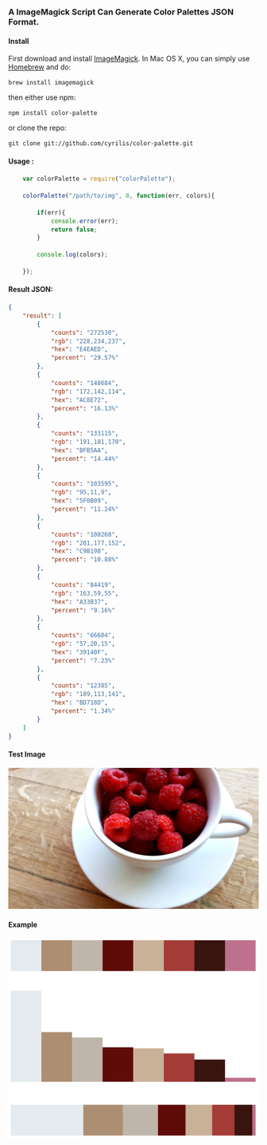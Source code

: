 ### A ImageMagick Script Can Generate Color Palettes JSON Format.

#### Install

First download and install  [ImageMagick](http://www.imagemagick.org/). In Mac OS X, you can simply use [Homebrew](http://mxcl.github.io/homebrew/) and do:

    brew install imagemagick

then either use npm:

    npm install color-palette

or clone the repo:

    git clone git://github.com/cyrilis/color-palette.git

#### Usage :

```javascript
    var colorPalette = require("colorPalette");

    colorPalette("/path/to/img", 8, function(err, colors){

        if(err){
            console.error(err);
            return false;
        }

        console.log(colors);

    });
```
#### Result JSON:
```json
{
    "result": [
        {
            "counts": "272530",
            "rgb": "228,234,237",
            "hex": "E4EAED",
            "percent": "29.57%"
        },
        {
            "counts": "148684",
            "rgb": "172,142,114",
            "hex": "AC8E72",
            "percent": "16.13%"
        },
        {
            "counts": "133115",
            "rgb": "191,181,170",
            "hex": "BFB5AA",
            "percent": "14.44%"
        },
        {
            "counts": "103595",
            "rgb": "95,11,9",
            "hex": "5F0B09",
            "percent": "11.24%"
        },
        {
            "counts": "100268",
            "rgb": "201,177,152",
            "hex": "C9B198",
            "percent": "10.88%"
        },
        {
            "counts": "84419",
            "rgb": "163,59,55",
            "hex": "A33B37",
            "percent": "9.16%"
        },
        {
            "counts": "66604",
            "rgb": "57,20,15",
            "hex": "39140F",
            "percent": "7.23%"
        },
        {
            "counts": "12385",
            "rgb": "189,113,141",
            "hex": "BD718D",
            "percent": "1.34%"
        }
    ]
}
```

#### Test Image
![Test Image](./test.jpg)
#### Example
![Demo](./test_demo.png)


